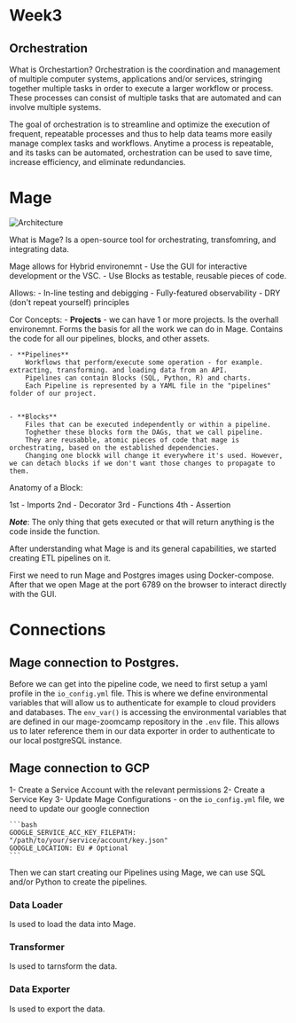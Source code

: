 # Week3

## Orchestration

What is Orchestartion?
Orchestration is the coordination and management of multiple computer systems, applications and/or services, stringing together multiple tasks in order to execute a larger workflow or process. These processes can consist of multiple tasks that are automated and can involve multiple systems.

The goal of orchestration is to streamline and optimize the execution of frequent, repeatable processes and thus to help data teams more easily manage complex tasks and workflows. Anytime a process is repeatable, and its tasks can be automated, orchestration can be used to save time, increase efficiency, and eliminate redundancies.


# Mage

![Architecture](https://github.com/PedroHenriquesReps/dataengineering-zoomcamp2024/week3/image.png)

What is Mage?
Is a open-source tool for orchestrating, transfomring, and integrating data.


Mage allows for Hybrid environemnt 
    - Use the GUI for interactive development or the VSC.
    - Use Blocks as testable, reusable pieces of code.

Allows:
    - In-line testing and debigging
    - Fully-featured observability
    - DRY (don't repeat yourself) principles


Cor Concepts:
    - **Projects** - we can have 1 or more projects. Is the overhall environemnt.
        Forms the basis for all the work we can do in Mage.
        Contains the code for all our pipelines, blocks, and other assets.


    - **Pipelines**
        Workflows that perform/execute some operation - for example. extracting, transforming. and loading data from an API.
        Pipelines can contain Blocks (SQL, Python, R) and charts.
        Each Pipeline is represented by a YAML file in the "pipelines" folder of our project.


    - **Blocks** 
        Files that can be executed independently or within a pipeline.
        Toghether these blocks form the DAGs, that we call pipeline.
        They are reusabble, atomic pieces of code that mage is orchestrating, based on the established dependencies.
        Changing one blockk will change it everywhere it's used. However, we can detach blocks if we don't want those changes to propagate to them.

Anatomy of a Block:

1st - Imports
2nd - Decorator
3rd - Functions
4th - Assertion

***Note***: The only thing that gets executed or that will return anything is the code inside the function.


After understanding what Mage is and its general capabilities, we started creating ETL pipelines on it.


First we need to run Mage and Postgres images using Docker-compose. 
After that we open Mage at the port 6789 on the browser to interact directly with the GUI.

# Connections

## Mage connection to Postgres.

Before we can get into the pipeline code, we need to first setup a yaml profile in the `io_config.yml` file. This is where we define environmental variables that will allow us to authenticate for example to cloud providers and databases.
The `env_var()` is accessing the environmental variables that are defined in our mage-zoomcamp repository in the `.env` file.
This allows us to later reference them in our data exporter in order to authenticate to our local postgreSQL instance.

## Mage connection to GCP
1- Create a Service Account with the relevant permissions
2- Create a Service Key
3- Update Mage Configurations
    - on the `io_config.yml` file, we need to update our google connection
   
    ```bash
    GOOGLE_SERVICE_ACC_KEY_FILEPATH: "/path/to/your/service/account/key.json"
    GOOGLE_LOCATION: EU # Optional
    ```

Then we can start creating our Pipelines using Mage, we can use SQL and/or Python to create the pipelines.

### Data Loader
Is used to load the data into Mage.

### Transformer
Is used to tarnsform the data. 

### Data Exporter
Is used to export the data.

